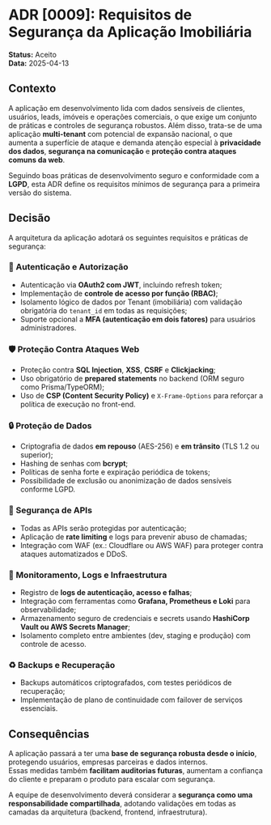 
# ADR [0009]: Requisitos de Segurança da Aplicação Imobiliária

**Status:** Aceito  
**Data:** 2025-04-13

## Contexto

A aplicação em desenvolvimento lida com dados sensíveis de clientes, usuários, leads, imóveis e operações comerciais, o que exige um conjunto de práticas e controles de segurança robustos. Além disso, trata-se de uma aplicação **multi-tenant** com potencial de expansão nacional, o que aumenta a superfície de ataque e demanda atenção especial à **privacidade dos dados**, **segurança na comunicação** e **proteção contra ataques comuns da web**.

Seguindo boas práticas de desenvolvimento seguro e conformidade com a **LGPD**, esta ADR define os requisitos mínimos de segurança para a primeira versão do sistema.

## Decisão

A arquitetura da aplicação adotará os seguintes requisitos e práticas de segurança:

### 🔐 Autenticação e Autorização
- Autenticação via **OAuth2 com JWT**, incluindo refresh token;
- Implementação de **controle de acesso por função (RBAC)**;
- Isolamento lógico de dados por Tenant (imobiliária) com validação obrigatória do `tenant_id` em todas as requisições;
- Suporte opcional a **MFA (autenticação em dois fatores)** para usuários administradores.

### 🛡️ Proteção Contra Ataques Web
- Proteção contra **SQL Injection**, **XSS**, **CSRF** e **Clickjacking**;
- Uso obrigatório de **prepared statements** no backend (ORM seguro como Prisma/TypeORM);
- Uso de **CSP (Content Security Policy)** e `X-Frame-Options` para reforçar a política de execução no front-end.

### 🔒 Proteção de Dados
- Criptografia de dados **em repouso** (AES-256) e **em trânsito** (TLS 1.2 ou superior);
- Hashing de senhas com **bcrypt**;
- Políticas de senha forte e expiração periódica de tokens;
- Possibilidade de exclusão ou anonimização de dados sensíveis conforme LGPD.

### 🧠 Segurança de APIs
- Todas as APIs serão protegidas por autenticação;
- Aplicação de **rate limiting** e logs para prevenir abuso de chamadas;
- Integração com WAF (ex.: Cloudflare ou AWS WAF) para proteger contra ataques automatizados e DDoS.

### 🧰 Monitoramento, Logs e Infraestrutura
- Registro de **logs de autenticação, acesso e falhas**;
- Integração com ferramentas como **Grafana, Prometheus e Loki** para observabilidade;
- Armazenamento seguro de credenciais e secrets usando **HashiCorp Vault ou AWS Secrets Manager**;
- Isolamento completo entre ambientes (dev, staging e produção) com controle de acesso.

### ♻️ Backups e Recuperação
- Backups automáticos criptografados, com testes periódicos de recuperação;
- Implementação de plano de continuidade com failover de serviços essenciais.

## Consequências

A aplicação passará a ter uma **base de segurança robusta desde o início**, protegendo usuários, empresas parceiras e dados internos.  
Essas medidas também **facilitam auditorias futuras**, aumentam a confiança do cliente e preparam o produto para escalar com segurança.

A equipe de desenvolvimento deverá considerar a **segurança como uma responsabilidade compartilhada**, adotando validações em todas as camadas da arquitetura (backend, frontend, infraestrutura).
